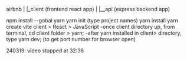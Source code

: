 airbnb
  |
  |_client (frontend react app)
  |
  |__api (express backend app)


npm install --gobal yarn 
yarn init (type project names)
yarn install
yarn create vite client > React > JavaScript
-once client directory up, from terminal, cd client folder > yarn;
-after yarn installed in client> directory, type yarn dev; (to get port number for browser open)

240319: video stopped at 32:36